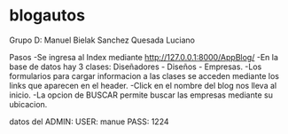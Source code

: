 # blogautos
Grupo D:
Manuel Bielak
Sanchez Quesada Luciano

Pasos
-Se ingresa al Index mediante http://127.0.0.1:8000/AppBlog/
-En la base de datos hay 3 clases: Diseñadores - Diseños - Empresas.
-Los formularios para cargar informacion a las clases se acceden mediante los links que aparecen en el header.
-Click en el nombre del blog nos lleva al inicio.
-La opcion de BUSCAR permite buscar las empresas mediante su ubicacion.

datos del ADMIN: USER: manue PASS: 1224

